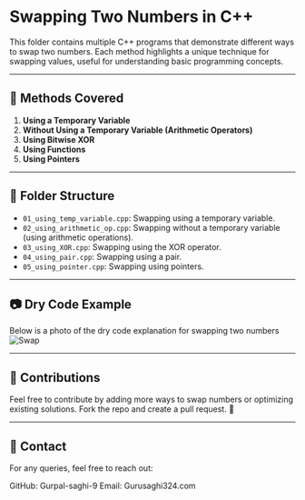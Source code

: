 # Swapping Two Numbers in C++

This folder contains multiple C++ programs that demonstrate different ways to swap two numbers. Each method highlights a unique technique for swapping values, useful for understanding basic programming concepts.

---

## 📜 Methods Covered
1. **Using a Temporary Variable**
2. **Without Using a Temporary Variable (Arithmetic Operators)**
3. **Using Bitwise XOR**
4. **Using Functions**
5. **Using Pointers**

---

## 📂 Folder Structure
- `01_using_temp_variable.cpp`: Swapping using a temporary variable.
- `02_using_arithmetic_op.cpp`: Swapping without a temporary variable (using arithmetic operations).
- `03_using_XOR.cpp`: Swapping using the XOR operator.
- `04_using_pair.cpp`: Swapping using a pair.
- `05_using_pointer.cpp`: Swapping using pointers.

---

## 📷 Dry Code Example
Below is a photo of the dry code explanation for swapping two numbers
![Swap]([Images/01_swap.jpg](https://github.com/Gurpal-saghi-9/CPP-50-Practice-Programs/blob/main/Images/01_swap.jpg))

---

## 🤝 Contributions
Feel free to contribute by adding more ways to swap numbers or optimizing existing solutions. Fork the repo and create a pull request. 🎉

---

## 📧 Contact
For any queries, feel free to reach out:

GitHub: Gurpal-saghi-9
Email: Gurusaghi324.com
